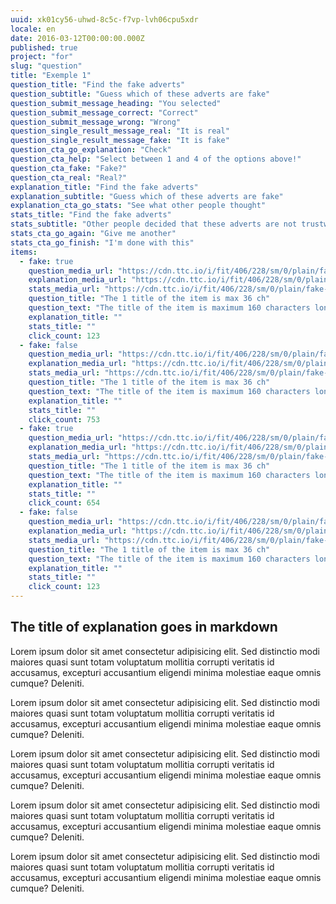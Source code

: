 ```yaml
---
uuid: xk01cy56-uhwd-8c5c-f7vp-lvh06cpu5xdr
locale: en
date: 2016-03-12T00:00:00.000Z
published: true
project: "for"
slug: "question"
title: "Exemple 1"
question_title: "Find the fake adverts"
question_subtitle: "Guess which of these adverts are fake"
question_submit_message_heading: "You selected"
question_submit_message_correct: "Correct"
question_submit_message_wrong: "Wrong"
question_single_result_message_real: "It is real"
question_single_result_message_fake: "It is fake"
question_cta_go_explanation: "Check"
question_cta_help: "Select between 1 and 4 of the options above!"
question_cta_fake: "Fake?"
question_cta_real: "Real?"
explanation_title: "Find the fake adverts"
explanation_subtitle: "Guess which of these adverts are fake"
explanation_cta_go_stats: "See what other people thought"
stats_title: "Find the fake adverts"
stats_subtitle: "Other people decided that these adverts are not trustworthy"
stats_cta_go_again: "Give me another"
stats_cta_go_finish: "I'm done with this"
items:
  - fake: true
    question_media_url: "https://cdn.ttc.io/i/fit/406/228/sm/0/plain/fake-or-real-news-edition/1.jpg"
    explanation_media_url: "https://cdn.ttc.io/i/fit/406/228/sm/0/plain/fake-or-real-news-edition/2.jpg"
    stats_media_url: "https://cdn.ttc.io/i/fit/406/228/sm/0/plain/fake-or-real-news-edition/3.jpg"
    question_title: "The 1 title of the item is max 36 ch"
    question_text: "The title of the item is maximum 160 characters long. Sed distinctio modi maiores quasi sunt totam voluptatum?"
    explanation_title: ""
    stats_title: ""
    click_count: 123
  - fake: false
    question_media_url: "https://cdn.ttc.io/i/fit/406/228/sm/0/plain/fake-or-real-news-edition/3.jpg"
    explanation_media_url: "https://cdn.ttc.io/i/fit/406/228/sm/0/plain/fake-or-real-news-edition/2.jpg"
    stats_media_url: "https://cdn.ttc.io/i/fit/406/228/sm/0/plain/fake-or-real-news-edition/1.jpg"
    question_title: "The 1 title of the item is max 36 ch"
    question_text: "The title of the item is maximum 160 characters long. Sed distinctio modi maiores quasi sunt totam voluptatum?"
    explanation_title: ""
    stats_title: ""
    click_count: 753
  - fake: true
    question_media_url: "https://cdn.ttc.io/i/fit/406/228/sm/0/plain/fake-or-real-news-edition/2.jpg"
    explanation_media_url: "https://cdn.ttc.io/i/fit/406/228/sm/0/plain/fake-or-real-news-edition/3.jpg"
    stats_media_url: "https://cdn.ttc.io/i/fit/406/228/sm/0/plain/fake-or-real-news-edition/1.jpg"
    question_title: "The 1 title of the item is max 36 ch"
    question_text: "The title of the item is maximum 160 characters long. Sed distinctio modi maiores quasi sunt totam voluptatum?"
    explanation_title: ""
    stats_title: ""
    click_count: 654
  - fake: false
    question_media_url: "https://cdn.ttc.io/i/fit/406/228/sm/0/plain/fake-or-real-news-edition/2.jpg"
    explanation_media_url: "https://cdn.ttc.io/i/fit/406/228/sm/0/plain/fake-or-real-news-edition/1.jpg"
    stats_media_url: "https://cdn.ttc.io/i/fit/406/228/sm/0/plain/fake-or-real-news-edition/3.jpg"
    question_title: "The 1 title of the item is max 36 ch"
    question_text: "The title of the item is maximum 160 characters long. Sed distinctio modi maiores quasi sunt totam voluptatum?"
    explanation_title: ""
    stats_title: ""
    click_count: 123
---
```

## The title of explanation goes in markdown

Lorem ipsum dolor sit amet consectetur adipisicing elit.
Sed distinctio modi maiores quasi sunt totam voluptatum mollitia corrupti veritatis id accusamus,
excepturi accusantium eligendi minima molestiae eaque omnis cumque? Deleniti.

Lorem ipsum dolor sit amet consectetur adipisicing elit. Sed distinctio modi maiores quasi sunt totam voluptatum
mollitia corrupti veritatis id accusamus, excepturi accusantium eligendi minima molestiae eaque omnis cumque? Deleniti.

Lorem ipsum dolor sit amet consectetur adipisicing elit. Sed distinctio modi maiores quasi sunt totam
voluptatum mollitia corrupti veritatis id accusamus, excepturi accusantium eligendi minima molestiae eaque omnis cumque? Deleniti.

Lorem ipsum dolor sit amet consectetur adipisicing elit. Sed distinctio modi maiores quasi sunt
totam voluptatum mollitia corrupti veritatis id accusamus, excepturi accusantium eligendi minima molestiae eaque omnis cumque? Deleniti.

Lorem ipsum dolor sit amet consectetur adipisicing elit. Sed distinctio modi maiores
quasi sunt totam voluptatum mollitia corrupti veritatis id accusamus, excepturi
accusantium eligendi minima molestiae eaque omnis cumque? Deleniti.

